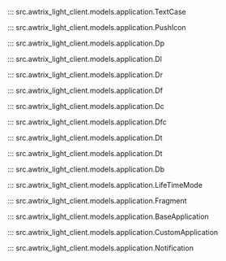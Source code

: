 ::: src.awtrix_light_client.models.application.TextCase

::: src.awtrix_light_client.models.application.PushIcon

::: src.awtrix_light_client.models.application.Dp

::: src.awtrix_light_client.models.application.Dl

::: src.awtrix_light_client.models.application.Dr

::: src.awtrix_light_client.models.application.Df

::: src.awtrix_light_client.models.application.Dc

::: src.awtrix_light_client.models.application.Dfc

::: src.awtrix_light_client.models.application.Dt

::: src.awtrix_light_client.models.application.Dt

::: src.awtrix_light_client.models.application.Db

::: src.awtrix_light_client.models.application.LifeTimeMode

::: src.awtrix_light_client.models.application.Fragment

::: src.awtrix_light_client.models.application.BaseApplication

::: src.awtrix_light_client.models.application.CustomApplication

::: src.awtrix_light_client.models.application.Notification
